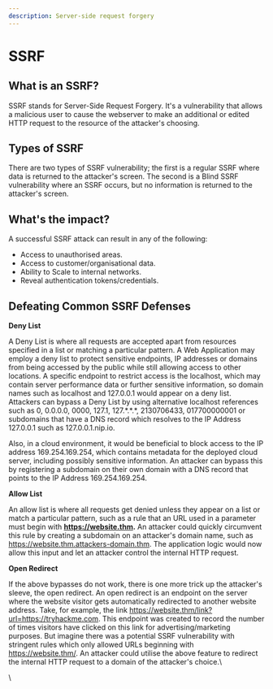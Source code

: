 ```yaml
---
description: Server-side request forgery
---
```


# SSRF

## **What is an SSRF?**

SSRF stands for Server-Side Request Forgery. It's a vulnerability that allows a malicious user to cause the webserver to make an additional or edited HTTP request to the resource of the attacker's choosing.

## **Types of SSRF**

There are two types of SSRF vulnerability; the first is a regular SSRF where data is returned to the attacker's screen. The second is a Blind SSRF vulnerability where an SSRF occurs, but no information is returned to the attacker's screen.

## What's the impact?

A successful SSRF attack can result in any of the following:&#x20;

* Access to unauthorised areas.
* Access to customer/organisational data.
* Ability to Scale to internal networks.
* Reveal authentication tokens/credentials.

## Defeating Common SSRF Defenses

**Deny List**

A Deny List is where all requests are accepted apart from resources specified in a list or matching a particular pattern. A Web Application may employ a deny list to protect sensitive endpoints, IP addresses or domains from being accessed by the public while still allowing access to other locations. A specific endpoint to restrict access is the localhost, which may contain server performance data or further sensitive information, so domain names such as localhost and 127.0.0.1 would appear on a deny list. Attackers can bypass a Deny List by using alternative localhost references such as 0, 0.0.0.0, 0000, 127.1, 127.\*.\*.\*, 2130706433, 017700000001 or subdomains that have a DNS record which resolves to the IP Address 127.0.0.1 such as 127.0.0.1.nip.io.

Also, in a cloud environment, it would be beneficial to block access to the IP address 169.254.169.254, which contains metadata for the deployed cloud server, including possibly sensitive information. An attacker can bypass this by registering a subdomain on their own domain with a DNS record that points to the IP Address 169.254.169.254.

**Allow List**

An allow list is where all requests get denied unless they appear on a list or match a particular pattern, such as a rule that an URL used in a parameter must begin with **https://website.thm.** An attacker could quickly circumvent this rule by creating a subdomain on an attacker's domain name, such as https://website.thm.attackers-domain.thm. The application logic would now allow this input and let an attacker control the internal HTTP request.

**Open Redirect**

If the above bypasses do not work, there is one more trick up the attacker's sleeve, the open redirect. An open redirect is an endpoint on the server where the website visitor gets automatically redirected to another website address. Take, for example, the link https://website.thm/link?url=https://tryhackme.com. This endpoint was created to record the number of times visitors have clicked on this link for advertising/marketing purposes. But imagine there was a potential SSRF vulnerability with stringent rules which only allowed URLs beginning with https://website.thm/. An attacker could utilise the above feature to redirect the internal HTTP request to a domain of the attacker's choice.\


\
